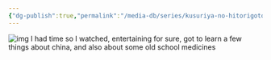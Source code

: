 ```yaml
---
{"dg-publish":true,"permalink":"/media-db/series/kusuriya-no-hitorigoto-2023/","title":"Kusuriya no Hitorigoto","tags":["mediaDB/tv/series"]}
---
```


![img](https://cdn.myanimelist.net/images/anime/1708/138033.jpg)
I had time so I watched, entertaining for sure, got to learn a few things about china, and also about some old school medicines
